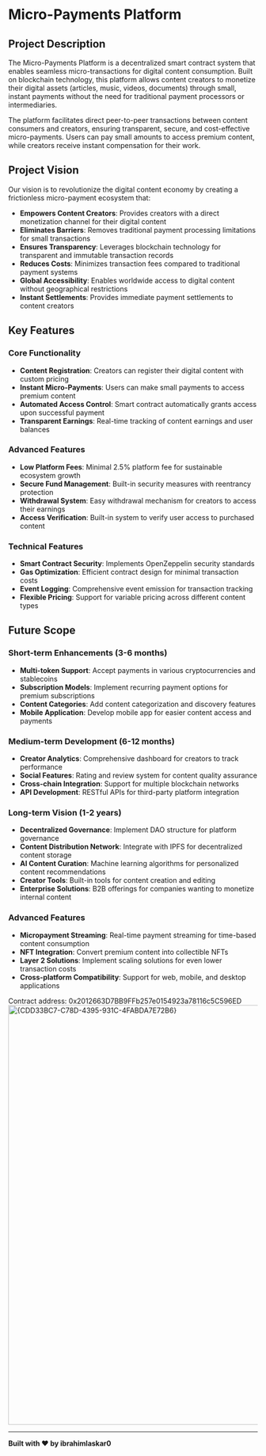 # Micro-Payments Platform

## Project Description

The Micro-Payments Platform is a decentralized smart contract system that enables seamless micro-transactions for digital content consumption. Built on blockchain technology, this platform allows content creators to monetize their digital assets (articles, music, videos, documents) through small, instant payments without the need for traditional payment processors or intermediaries.

The platform facilitates direct peer-to-peer transactions between content consumers and creators, ensuring transparent, secure, and cost-effective micro-payments. Users can pay small amounts to access premium content, while creators receive instant compensation for their work.

## Project Vision

Our vision is to revolutionize the digital content economy by creating a frictionless micro-payment ecosystem that:

- **Empowers Content Creators**: Provides creators with a direct monetization channel for their digital content
- **Eliminates Barriers**: Removes traditional payment processing limitations for small transactions
- **Ensures Transparency**: Leverages blockchain technology for transparent and immutable transaction records
- **Reduces Costs**: Minimizes transaction fees compared to traditional payment systems
- **Global Accessibility**: Enables worldwide access to digital content without geographical restrictions
- **Instant Settlements**: Provides immediate payment settlements to content creators

## Key Features

### Core Functionality
- **Content Registration**: Creators can register their digital content with custom pricing
- **Instant Micro-Payments**: Users can make small payments to access premium content
- **Automated Access Control**: Smart contract automatically grants access upon successful payment
- **Transparent Earnings**: Real-time tracking of content earnings and user balances

### Advanced Features
- **Low Platform Fees**: Minimal 2.5% platform fee for sustainable ecosystem growth
- **Secure Fund Management**: Built-in security measures with reentrancy protection
- **Withdrawal System**: Easy withdrawal mechanism for creators to access their earnings
- **Access Verification**: Built-in system to verify user access to purchased content

### Technical Features
- **Smart Contract Security**: Implements OpenZeppelin security standards
- **Gas Optimization**: Efficient contract design for minimal transaction costs
- **Event Logging**: Comprehensive event emission for transaction tracking
- **Flexible Pricing**: Support for variable pricing across different content types

## Future Scope

### Short-term Enhancements (3-6 months)
- **Multi-token Support**: Accept payments in various cryptocurrencies and stablecoins
- **Subscription Models**: Implement recurring payment options for premium subscriptions
- **Content Categories**: Add content categorization and discovery features
- **Mobile Application**: Develop mobile app for easier content access and payments

### Medium-term Development (6-12 months)
- **Creator Analytics**: Comprehensive dashboard for creators to track performance
- **Social Features**: Rating and review system for content quality assurance
- **Cross-chain Integration**: Support for multiple blockchain networks
- **API Development**: RESTful APIs for third-party platform integration

### Long-term Vision (1-2 years)
- **Decentralized Governance**: Implement DAO structure for platform governance
- **Content Distribution Network**: Integrate with IPFS for decentralized content storage
- **AI Content Curation**: Machine learning algorithms for personalized content recommendations
- **Creator Tools**: Built-in tools for content creation and editing
- **Enterprise Solutions**: B2B offerings for companies wanting to monetize internal content

### Advanced Features
- **Micropayment Streaming**: Real-time payment streaming for time-based content consumption
- **NFT Integration**: Convert premium content into collectible NFTs
- **Layer 2 Solutions**: Implement scaling solutions for even lower transaction costs
- **Cross-platform Compatibility**: Support for web, mobile, and desktop applications

Contract address:  0x2012663D7BB9FFb257e0154923a78116c5C596ED
<img width="1894" height="848" alt="{CDD33BC7-C78D-4395-931C-4FABDA7E72B6}" src="https://github.com/user-attachments/assets/8da68812-3fdb-4720-a68b-65182a2a7460" />

---

**Built with ❤️ by ibrahimlaskar0**
